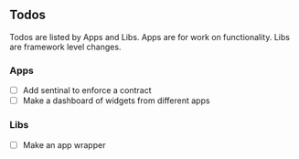 ## Todos

Todos are listed by Apps and Libs. Apps are for work on functionality. Libs are framework level changes.

### Apps

* [ ] Add sentinal to enforce a contract
* [ ] Make a dashboard of widgets from different apps

### Libs

* [ ] Make an app wrapper